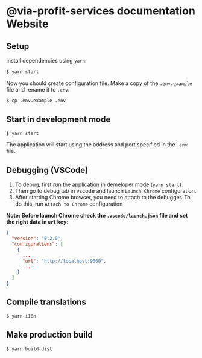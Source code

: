 # @via-profit-services documentation Website

## Setup

Install dependencies using `yarn`:

```bash
$ yarn start
```

Now you should create configuration file. Make a copy of the `.env.example` file and rename it to `.env`:

```bash
$ cp .env.example .env
```

## Start in development mode

```bash
$ yarn start
```

The application will start using the address and port specified in the `.env` file.

## Debugging (VSCode)

1. To debug, first run the application in demeloper mode (`yarn start`).
2. Then go to debug tab in vscode and launch `Launch Chrome` configuration.
3. After starting Chrome browser, you need to attach to the debugger. To do this, run `Attach to Chrome` configuration

**Note: Before launch Chrome check the `.vscode/launch.json` file and set the right data in `url` key**:

```json
{
  "version": "0.2.0",
  "configurations": [
    {
      ...
      "url": "http://localhost:9000",
      ...
    }
  ]
}  
```


## Compile translations

```bash
$ yarn i18n
```

## Make production build

```bash
$ yarn build:dist
```